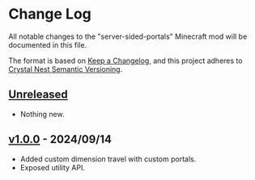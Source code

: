 # Change Log

All notable changes to the "server-sided-portals" Minecraft mod will be documented in this file.

The format is based on [Keep a Changelog](https://keepachangelog.com/en/1.0.0/),
and this project adheres to [Crystal Nest Semantic Versioning](https://crystalnest.it/#/versioning).

## [Unreleased]

- Nothing new.

## [v1.0.0] - 2024/09/14

- Added custom dimension travel with custom portals.
- Exposed utility API.

[Unreleased]: https://github.com/crystal-nest/server-sided-portals
[README]: https://github.com/crystal-nest/server-sided-portals#readme

[v1.0.0]: https://github.com/crystal-nest/server-sided-portals/releases?q=1.0.0
